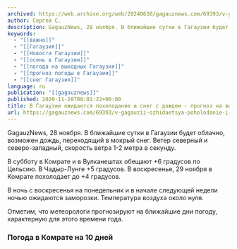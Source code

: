 ```yaml
---
archived: https://web.archive.org/web/20240630/gagauznews.com/69393/v-gagauzii-ozhidaetsya-poholodanie-i-sneg-s-dozhdem-prognoz-na-vyhodnye.html
author: Сергей С.
description: GagauzNews, 28 ноября. В ближайшие сутки в Гагаузии будет облачно, возможен дождь, переходящий в мокрый снег. Ветер северный и северо-западный, скорость ветра 1-2 метра в секунду. В субботу в Комрате и в Вулканештах обещают +6 градусов по Цельсию. В Чадыр-Лунге +5 градусов. В воскресенье, 29 ноября в Комрате похолодает до +4 градусов. В ночь с воскресенья на понедельник и в начале следующей недели ночью ожидаются заморозки. Температура воздуха около нуля. Отметим, что метеорологи прогнозируют на ближайшие дни погоду, характерную для этого времени года. Погода в Комрате на 10 дней
keywords:
  - "[[важно]]"
  - "[[Гагаузия]]"
  - "[[Новости Гагаузии]]"
  - "[[осень в Гагаузии]]"
  - "[[погода на выходных Гагаузия]]"
  - "[[прогноз погоды в Гагаузии]]"
  - "[[снег Гагаузия]]"
language: ru
publication: "[[gagauznews]]"
published: 2020-11-28T08:01:22+00:00
title: В Гагаузии ожидается похолодание и снег с дождем - прогноз на выходные
url: https://gagauznews.com/69393/v-gagauzii-ozhidaetsya-poholodanie-i-sneg-s-dozhdem-prognoz-na-vyhodnye.html
---
```


GagauzNews, 28 ноября. В ближайшие сутки в Гагаузии будет облачно, возможен дождь, переходящий в мокрый снег. Ветер северный и северо-западный, скорость ветра 1-2 метра в секунду.

В субботу в Комрате и в Вулканештах обещают +6 градусов по Цельсию. В Чадыр-Лунге +5 градусов. В воскресенье, 29 ноября в Комрате похолодает до +4 градусов.

В ночь с воскресенья на понедельник и в начале следующей недели ночью ожидаются заморозки. Температура воздуха около нуля.

Отметим, что метеорологи прогнозируют на ближайшие дни погоду, характерную для этого времени года.

### Погода в Комрате на 10 дней